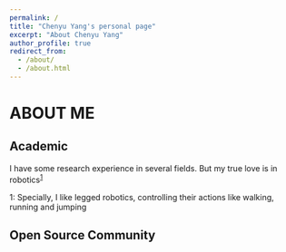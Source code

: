 ```yaml
---
permalink: /
title: "Chenyu Yang's personal page"
excerpt: "About Chenyu Yang"
author_profile: true
redirect_from: 
  - /about/
  - /about.html
---
```


# ABOUT ME

## Academic
I have some research experience in several fields. But my true love is in robotics<sup>[1](#myfootnote1)</sup>

<a name="roboticsFN">1</a>: Specially, I like legged robotics, controlling their actions like walking, running and jumping


## Open Source Community
